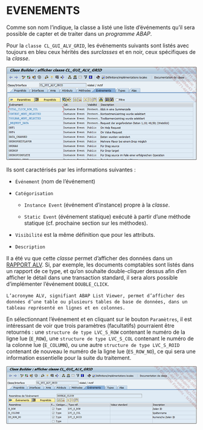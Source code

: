 # **EVENEMENTS**

Comme son nom l’indique, la classe a listé une liste d’événements qu’il sera possible de capter et de traiter dans un _programme ABAP_.

Pour la `classe CL_GUI_ALV_GRID`, les événements suivants sont listés avec toujours en bleu ceux hérités des _surclasses_ et en noir, ceux spécifiques de la _classe_.

![](../../ressources/14_02_06_01.png)

Ils sont caractérisés par les informations suivantes :

- `Événement` (nom de l’événement)

- `Catégorisation`

  - `Instance Event` (événement d’instance) propre à la _classe_.

  - `Static Event` (événement statique) exécuté à partir d’une méthode statique (cf. prochaine section sur les méthodes).

- `Visibilité` est la même définition que pour les attributs.

- `Description`

Il a été vu que cette _classe_ permet d’afficher des données dans un [RAPPORT ALV](../../16_ALV/README.md). Si, par exemple, les documents comptables sont listés dans un rapport de ce type, et qu’on souhaite double-cliquer dessus afin d’en afficher le détail dans une transaction standard, il sera alors possible d’implémenter l’événement `DOUBLE_CLICK`.

    L’acronyme ALV, signifiant ABAP List Viewer, permet d’afficher des données d’une table ou plusieurs tables de base de données, dans un tableau représenté en lignes et en colonnes.

En sélectionnant l’événement et en cliquant sur le bouton `Paramètres`, il est intéressant de voir que trois paramètres (facultatifs) pourraient être retournés : une `structure de type LVC_S_ROW` contenant le numéro de la ligne lue (`E_ROW`), une `structure de type LVC_S_COL` contenant le numéro de la colonne lue (`E_COLUMN`), ou une autre `structure de type LVC_S_ROID` contenant de nouveau le numéro de la ligne lue (`ES_ROW_NO`), ce qui sera une information essentielle pour la suite du traitement.

![](../../ressources/14_02_06_02.png)
